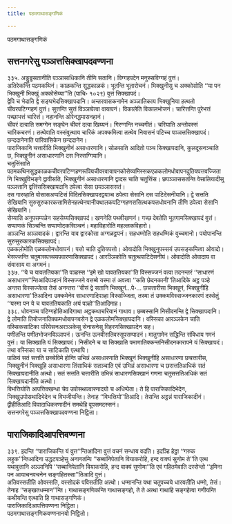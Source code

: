 ```yaml
---
title: पठमगाथासङ्गणिकं

---
```

पठमगाथासङ्गणिकं  


## सत्तनगरेसु पञ्ञत्तसिक्खापदवण्णना

३३५. अड्ढुड्ढसतानीति पञ्ञासाधिकानि तीणि सतानि। विग्गहपदेन मनुस्सविग्गहं वुत्तं।  
अतिरेकन्ति पठमकथिनं। काळकन्ति सुद्धकाळकं। भूतन्ति भूतारोचनं। भिक्खुनीसु च अक्कोसोति ‘‘या पन भिक्खुनी भिक्खुं अक्कोसेय्या’’ति (पाचि॰ १०२९) वुत्तं सिक्खापदं।  
द्वेपि च भेदाति द्वे सङ्घभेदसिक्खापदानि। अन्तरवासकनामेन अञ्ञातिकाय भिक्खुनिया हत्थतो चीवरपटिग्गहणं वुत्तं। सुत्तन्ति सुत्तं विञ्ञापेत्वा वायापनं। विकालेति विकालभोजनं। चारित्तन्ति पुरेभत्तं पच्छाभत्तं चारित्तं। नहानन्ति ओरेनद्धमासनहानं।  
चीवरं दत्वाति समग्गेन सङ्घेन चीवरं दत्वा खिय्यनं। गिरग्गन्ति नच्चगीतं। चरियाति अन्तोवस्सं चारिकचरणं। तत्थेवाति वस्संवुत्थाय चारिकं अपक्कमित्वा तत्थेव निवासनं पटिच्च पञ्ञत्तसिक्खापदं। छन्ददानेनाति पारिवासिकेन छन्ददानेन।  
पाराजिकानि चत्तारीति भिक्खुनीनं असाधारणानि। सोळसाति आदितो पञ्च सिक्खापदानि, कुलदूसनञ्चाति छ, भिक्खुनीनं असाधारणानि दस निस्सग्गियानि।  
चतुत्तिंसाति पठमकथिनसुद्धकाळकचीवरपटिग्गहणरूपियचीवरवायापनकोसेय्यमिस्सकएळकलोमधोवापनदुतियपत्तवज्जितानि भिक्खुविभङ्गे द्वावीसति, भिक्खुनीनं असाधारणानि द्वादस चाति चतुत्तिंस। छपञ्ञाससतन्ति वेसालियादीसु पञ्ञत्तानि द्वत्तिंससिक्खापदानि ठपेत्वा सेसा छपञ्ञाससतं।  
दस गारय्हाति वोसासअप्पटिसं विदितसिक्खापदद्वयञ्च ठपेत्वा सेसानि दस पाटिदेसनीयानि। द्वे सत्तति सेखियानि सुरुसुरुकारकसामिसेनहत्थेनपानीयथालकपटिग्गहणससित्थकपत्तधोवनानि तीणि ठपेत्वा सेसानि सेखियानि।  
सेय्याति अनुपसम्पन्नेन सहसेय्यसिक्खापदं। खणनेति पथवीखणनं। गच्छ देवतेति भूतगामसिक्खापदं वुत्तं। सप्पाणकं सिञ्चन्ति सप्पाणोदकसिञ्चनं। महाविहारोति महल्लकविहारो।  
अञ्ञन्ति अञ्ञवादकं। द्वारन्ति याव द्वारकोसा अग्गळट्ठपनं। सहधम्मोति सहधम्मिकं वुच्चमानो। पयोपानन्ति सुरुसुरुकारकसिक्खापदं।  
एळकलोमोति एळकलोमधोवापनं। पत्तो चाति दुतियपत्तो। ओवादोति भिक्खुनुपस्सयं उपसङ्कमित्वा ओवादो। भेसज्जन्ति चतुमासपच्चयपवारणासिक्खापदं। आरञ्ञिकोति चतुत्थपाटिदेसनीयं। ओवादोति ओवादाय वा संवासाय वा अगमनं।  
३३७. ‘‘ये च यावततियका’’ति पञ्हस्स ‘‘इमे खो यावततियका’’ति विस्सज्जनं वत्वा तदनन्तरं ‘‘साधारणं असाधारण’’न्तिआदिपञ्हानं विस्सज्जने वत्तब्बे यस्मा तं अवत्वा ‘‘कति छेदनकानी’’तिआदिके अट्ठ पञ्हे अन्तरा विस्सज्जेत्वा तेसं अनन्तरा ‘‘वीसं द्वे सतानि भिक्खूनं…पे॰… छचत्तारीसा भिक्खूनं, भिक्खुनीहि असाधारणा’’तिआदिना उक्कमेनेव साधारणादिपञ्हा विस्सज्जिता, तस्मा तं उक्कमविस्सज्जनकारणं दस्सेतुं ‘‘यस्मा पन ये च यावततियकाति अयं पञ्हो’’तिआदिमाह।  
३३८. धोवनञ्च पटिग्गहोतिआदिगाथा अट्ठकथाचरियानं गाथाव। छब्बस्सानि निसीदनन्ति द्वे सिक्खापदानि। द्वे लोमाति तियोजनातिक्कमधोवापनवसेन द्वे एळकलोमसिक्खापदानि। वस्सिका आरञ्ञकेन चाति वस्सिकसाटिका परियेसनअरञ्ञकेसु सेनासनेसु विहरणसिक्खापदेन सह।  
पणीतन्ति पणीतभोजनविञ्ञापनं। ऊनन्ति ऊनवीसतिवस्सूपसम्पादनं। मातुगामेन सद्धिन्ति संविधाय गमनं वुत्तं। या सिक्खाति यं सिक्खापदं। निसीदने च या सिक्खाति पमाणातिक्कन्तनिसीदनकारापने यं सिक्खापदं। तथा वस्सिका या च साटिकाति एत्थापि।  
पाळियं सतं सत्तति छच्चेविमे होन्ति उभिन्नं असाधारणाति भिक्खूनं भिक्खुनीहि असाधारणा छचत्तारीस, भिक्खुनीनं भिक्खूहि असाधारणा तिंसाधिकं सतञ्चाति एवं उभिन्नं असाधारणा च छसत्ततिअधिकं सतं सिक्खापदानीति अत्थो। सतं सत्तति चत्तारीति उभिन्नं साधारणसिक्खानं गणना चतुसत्ततिअधिकं सतं सिक्खापदानीति अत्थो।  
विभत्तियोति आपत्तिक्खन्धा चेव उपोसथपवारणादयो च अधिप्पेता। ते हि पाराजिकादिभेदेन, भिक्खुउपोसथादिभेदेन च विभजीयन्ति। तेनाह ‘‘विभत्तियो’’तिआदि। तेसन्ति अट्ठन्नं पाराजिकादीनं। द्वीहीतिआदि विवादाधिकरणादीनं समथेहि वूपसमदस्सनं।  
सत्तनगरेसु पञ्ञत्तसिक्खापदवण्णना निट्ठिता।  


## पाराजिकादिआपत्तिवण्णना

३३९. इदन्ति ‘‘पाराजिकन्ति यं वुत्त’’न्तिआदिना वुत्तं वचनं सन्धाय वदति। इदञ्हि हेट्ठा ‘‘गरुक लहुक’’न्तिआदिना उद्धटपञ्हेसु अनागतम्पि ‘‘सब्बानिपेतानि वियाकरोहि, हन्द वाक्यं सुणोम ते’’ति एत्थ यथावुत्तानि अञ्ञानिपि ‘‘सब्बानिपेतानि वियाकरोहि, हन्द वाक्यं सुणोमा’’ति एवं गहितमेवाति दस्सेन्तो ‘‘इमिना पन आयाचनवचनेन सङ्गहितस्सा’’तिआदि वुत्तं।  
अतिवस्सतीति ओवस्सति, वस्सोदकं पविसतीति अत्थो। धम्मानन्ति यथा चतुपच्चये धारयतीति धम्मो, तेसं। तेनाह ‘‘सङ्खतधम्मान’’न्ति। गाथासङ्गणिकन्ति गाथासङ्गहो, ते ते अत्था गाथाहि सङ्गहेत्वा गणीयन्ति कथीयन्ति एत्थाति हि गाथासङ्गणिकं।  
पाराजिकादिआपत्तिवण्णना निट्ठिता।  
पठमगाथासङ्गणिकवण्णनानयो निट्ठितो।  